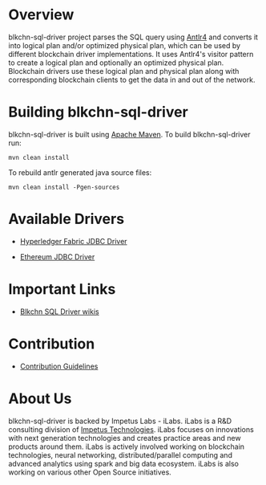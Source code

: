 Overview
=========

blkchn-sql-driver project parses the SQL query using [Antlr4](http://www.antlr.org/) and converts it into logical plan 
and/or optimized physical plan, which can be used by different blockchain driver implementations.
It uses Antlr4's visitor pattern to create a logical plan and optionally an optimized physical plan. 
Blockchain drivers use these logical plan and physical plan along with corresponding blockchain clients 
to get the data in and out of the network.

Building blkchn-sql-driver
==========================

blkchn-sql-driver is built using [Apache Maven](http://maven.apache.org/). To build blkchn-sql-driver run:

    mvn clean install
    
To rebuild antlr generated java source files:

    mvn clean install -Pgen-sources
    
Available Drivers
=================

* [Hyperledger Fabric JDBC Driver](http://git-impetus/RND-LABS/fabric-jdbc-connector)

* [Ethereum JDBC Driver](http://git-impetus/RND-LABS/eth-jdbc-connector)
    
Important Links
===============

* [Blkchn SQL Driver wikis](http://git-impetus/RND-LABS/blkchn-sql-driver/wikis/home)

Contribution
============
* [Contribution Guidelines](http://git-impetus/RND-LABS/blkchn-sql-driver/blob/master/CONTRIBUTING.md)

About Us
========
blkchn-sql-driver is backed by Impetus Labs - iLabs. iLabs is a R&D consulting division of [Impetus Technologies](http://www.impetus.com). iLabs focuses on innovations with next generation technologies and creates practice areas and new products around them. iLabs is actively involved working on blockchain technologies, neural networking, distributed/parallel computing and advanced analytics using spark and big data ecosystem. iLabs is also working on various other Open Source initiatives.
